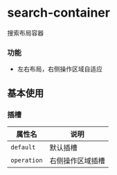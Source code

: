 <!--
 * @Description: 模块名称
 * @Author: ym
 * @Date: 2023-05-10 10:28:54
 * @LastEditTime: 2023-12-19 18:00:16
-->

# search-container

搜索布局容器

### 功能

- 左右布局，右侧操作区域自适应

## 基本使用

<demo src="./basic.vue"></demo>

### 插槽

| 属性名      | 说明             |
| ----------- | ---------------- |
| `default`   | 默认插槽         |
| `operation` | 右侧操作区域插槽 |
